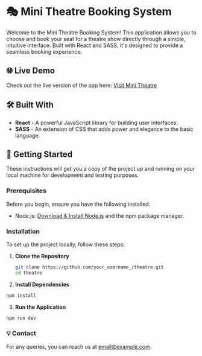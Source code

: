 # 🎭 Mini Theatre Booking System

Welcome to the Mini Theatre Booking System! This application allows you to choose and book your seat for a theatre show directly through a simple, intuitive interface. Built with React and SASS, it's designed to provide a seamless booking experience.

## 🌐 Live Demo

Check out the live version of the app here:
[Visit Mini Theatre](https://mormarzan.github.io/theatre/)

## 🛠 Built With

- **React** - A powerful JavaScript library for building user interfaces.
- **SASS** - An extension of CSS that adds power and elegance to the basic language.

## 🚀 Getting Started

These instructions will get you a copy of the project up and running on your local machine for development and testing purposes.

### Prerequisites

Before you begin, ensure you have the following installed:
- Node.js: [Download & Install Node.js](https://nodejs.org/en/download/) and the npm package manager.

### Installation

To set up the project locally, follow these steps:

1. **Clone the Repository**

   ```bash
   git clone https://github.com/your_username_/theatre.git
   cd theatre

2. **Install Dependencies**

```sh
npm install
```

3. **Run the Application**

```sh
npm run dev
```

### 💡 Contact
For any queries, you can reach us at email@example.com.
